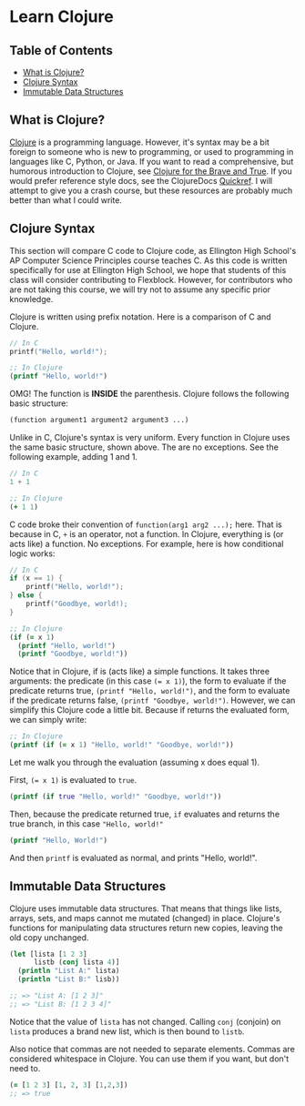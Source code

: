 # Learn Clojure

## Table of Contents

- [What is Clojure?](#what-is-clojure)
- [Clojure Syntax](#clojure-syntax)
- [Immutable Data Structures](#immutable-data-structures)

## What is Clojure?

[Clojure](https://clojure.org/) is a programming language. However,
it's syntax may be a bit foreign to someone who is new to programming,
or used to programming in languages like C, Python, or Java. If you
want to read a comprehensive, but humorous introduction to Clojure,
see [Clojure for the Brave and
True](https://www.braveclojure.com/introduction/). If you would prefer
reference style docs, see the ClojureDocs
[Quickref](https://clojuredocs.org/quickref). I will attempt to give
you a crash course, but these resources are probably much better than
what I could write.

## Clojure Syntax

This section will compare C code to Clojure code, as Ellington High
School's AP Computer Science Principles course teaches C. As this code
is written specifically for use at Ellington High School, we hope that
students of this class will consider contributing to
Flexblock. However, for contributors who are not taking this course,
we will try not to assume any specific prior knowledge.

Clojure is written using prefix notation. Here is a comparison of C
and Clojure.

``` C
// In C
printf("Hello, world!");
```

``` clojure
;; In Clojure
(printf "Hello, world!")
```

OMG! The function is **INSIDE** the parenthesis. Clojure follows the
following basic structure:

``` clojure
(function argument1 argument2 argument3 ...)
```

Unlike in C, Clojure's syntax is very uniform. Every function in
Clojure uses the same basic structure, shown above. The are no
exceptions. See the following example, adding 1 and 1.

``` C
// In C
1 + 1
```

``` clojure
;; In Clojure
(+ 1 1)
```

C code broke their convention of `function(arg1 arg2 ...);` here. That
is because in C, `+` is an operator, not a function. In Clojure,
everything is (or acts like) a function. No exceptions. For example,
here is how conditional logic works:

``` C
// In C
if (x == 1) {
	printf("Hello, world!");
} else {
	printf("Goodbye, world!);
}
```

``` clojure
;; In Clojure
(if (= x 1)
  (printf "Hello, world!")
  (printf "Goodbye, world!"))
```

Notice that in Clojure, if is (acts like) a simple functions. It takes
three arguments: the predicate (in this case `(= x 1)`), the form to
evaluate if the predicate returns true, `(printf "Hello, world!")`,
and the form to evaluate if the predicate returns false, `(printf
"Goodbye, world!")`. However, we can simplify this Clojure code a
little bit. Because if returns the evaluated form, we can simply
write:

``` clojure
;; In Clojure
(printf (if (= x 1) "Hello, world!" "Goodbye, world!"))
```

Let me walk you through the evaluation (assuming x does equal 1).



First, `(= x 1)` is evaluated to `true`.

``` clojure
(printf (if true "Hello, world!" "Goodbye, world!"))
```

Then, because the predicate returned true, `if` evaluates and returns
the true branch, in this case `"Hello, world!"`

``` clojure
(printf "Hello, World!")
```

And then `printf` is evaluated as normal, and prints "Hello, world!".

## Immutable Data Structures

Clojure uses immutable data structures. That means that things like
lists, arrays, sets, and maps cannot me mutated (changed) in
place. Clojure's functions for manipulating data structures return new
copies, leaving the old copy unchanged.

``` clojure
(let [lista [1 2 3]
	  listb (conj lista 4)]
  (println "List A:" lista)
  (println "List B:" lisb))

;; => "List A: [1 2 3]"
;; => "List B: [1 2 3 4]"
```

Notice that the value of `lista` has not changed. Calling `conj`
(conjoin) on `lista` produces a brand new list, which is then bound to
`listb`.

Also notice that commas are not needed to separate elements. Commas
are considered whitespace in Clojure. You can use them if you want,
but don't need to.

``` clojure
(= [1 2 3] [1, 2, 3] [1,2,3])
;; => true
```
